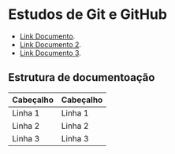 # Estudos de Git e GitHub
- [Link Documento]().
- [Link Documento 2]().
- [Link Documento 3]().
## Estrutura de documentoação
|Cabeçalho|Cabeçalho|
|--------|-------|
|Linha 1 |Linha 1|
|Linha 2 |Linha 2|
|Linha 3 |Linha 3|